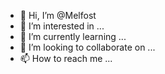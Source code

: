 - 👋 Hi, I’m @Melfost
- 👀 I’m interested in ...
- 🌱 I’m currently learning ...
- 💞️ I’m looking to collaborate on ...
- 📫 How to reach me ...

<!---
Melfost/Melfost is a ✨ special ✨ repository because its `README.md` (this file) appears on your GitHub profile.
You can click the Preview link to take a look at your changes.
--->
